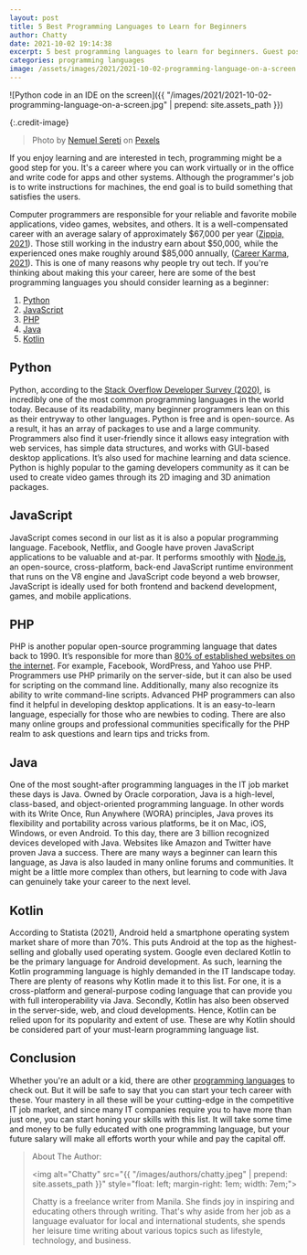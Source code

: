 ```yaml
---
layout: post
title: 5 Best Programming Languages to Learn for Beginners
author: Chatty
date: 2021-10-02 19:14:38
excerpt: 5 best programming languages to learn for beginners. Guest post by Chatty.
categories: programming languages
image: /assets/images/2021/2021-10-02-programming-language-on-a-screen.jpg
---
```


![Python code in an IDE on the screen]({{ "/images/2021/2021-10-02-programming-language-on-a-screen.jpg" | prepend: site.assets_path }})

{:.credit-image}

> Photo by [Nemuel Sereti](https://www.pexels.com/@nemuel) on [Pexels](https://www.pexels.com/photo/programming-language-on-a-screen-6424586/)

If you enjoy learning and are interested in tech, programming might be a good step for you. It's a career where you can work virtually or in the office and write code for apps and other systems. Although the programmer's job is to write instructions for machines, the end goal is to build something that satisfies the users.

Computer programmers are responsible for your reliable and favorite mobile applications, video games, websites, and others. It is a well-compensated career with an average salary of approximately $67,000 per year ([Zippia, 2021](https://www.zippia.com/programmer-jobs/salary/)). Those still working in the industry earn about $50,000, while the experienced ones make roughly around $85,000 annually, ([Career Karma, 2021](https://careerkarma.com/blog/how-much-do-coders-make/)). This is one of many reasons why people try out tech. If you're thinking about making this your career, here are some of the best programming languages you should consider learning as a beginner:

1. [Python](#python)
2. [JavaScript](#javascript)
3. [PHP](#php)
4. [Java](#java)
5. [Kotlin](#kotlin)

## Python

Python, according to the [Stack Overflow Developer Survey (2020)](https://insights.stackoverflow.com/survey/2020/), is incredibly one of the most common programming languages in the world today. Because of its readability, many beginner programmers lean on this as their entryway to other languages. Python is free and is open-source. As a result, it has an array of packages to use and a large community. Programmers also find it user-friendly since it allows easy integration with web services, has simple data structures, and works with GUI-based desktop applications. It’s also used for machine learning and data science. Python is highly popular to the gaming developers community as it can be used to create video games through its 2D imaging and 3D animation packages.

## JavaScript

JavaScript comes second in our list as it is also a popular programming language. Facebook, Netflix, and Google have proven JavaScript applications to be valuable and at-par. It performs smoothly with [Node.js](https://nodejs.org/), an open-source, cross-platform, back-end JavaScript runtime environment that runs on the V8 engine and JavaScript code beyond a web browser, JavaScript is ideally used for both frontend and backend development, games, and mobile applications.

## PHP

PHP is another popular open-source programming language that dates back to 1990. It’s responsible for more than [80% of established websites on the internet](https://kinsta.com/blog/is-php-dead/). For example, Facebook, WordPress, and Yahoo use PHP. Programmers use PHP primarily on the server-side, but it can also be used for scripting on the command line. Additionally, many also recognize its ability to write command-line scripts. Advanced PHP programmers can also find it helpful in developing desktop applications. It is an easy-to-learn language, especially for those who are newbies to coding. There are also many online groups and professional communities specifically for the PHP realm to ask questions and learn tips and tricks from.

## Java

One of the most sought-after programming languages in the IT job market these days is Java. Owned by Oracle corporation, Java is a high-level, class-based, and object-oriented programming language. In other words with its Write Once, Run Anywhere (WORA) principles, Java proves its flexibility and portability across various platforms, be it on Mac, iOS, Windows, or even Android. To this day, there are 3 billion recognized devices developed with Java. Websites like Amazon and Twitter have proven Java a success. There are many ways a beginner can learn this language, as Java is also lauded in many online forums and communities. It might be a little more complex than others, but learning to code with Java can genuinely take your career to the next level.

## Kotlin

According to Statista (2021), Android held a smartphone operating system market share of more than 70%. This puts Android at the top as the highest-selling and globally used operating system. Google even declared Kotlin to be the primary language for Android development. As such, learning the Kotlin programming language is highly demanded in the IT landscape today. There are plenty of reasons why Kotlin made it to this list. For one, it is a cross-platform and general-purpose coding language that can provide you with full interoperability via Java. Secondly, Kotlin has also been observed in the server-side, web, and cloud developments. Hence, Kotlin can be relied upon for its popularity and extent of use. These are why Kotlin should be considered part of your must-learn programming language list.

## Conclusion

Whether you're an adult or a kid, there are other [programming languages](https://junilearning.com/blog/guide/best-programming-languages-kids/) to check out. But it will be safe to say that you can start your tech career with these. Your mastery in all these will be your cutting-edge in the competitive IT job market, and since many IT companies require you to have more than just one, you can start honing your skills with this list. It will take some time and money to be fully educated with one programming language, but your future salary will make all efforts worth your while and pay the capital off.

> About The Author:
>
> <img alt="Chatty" src="{{ "/images/authors/chatty.jpeg" | prepend: site.assets_path }}" style="float: left; margin-right: 1em; width: 7em;">
>
> Chatty is a freelance writer from Manila. She finds joy in inspiring and educating others through writing. That's why aside from her job as a language evaluator for local and international students, she spends her leisure time writing about various topics such as lifestyle, technology, and business.
